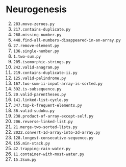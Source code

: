 # Neurogenesis

2. `283.move-zeroes.py`
3. `217.contains-duplicate.py`
4. `268.missing-number.py`
5. `448.find-all-numbers-disappeared-in-an-array.py`
6. `27.remove-element.py`
7. `136.single-number.py`
8. `1.two-sum.py`
9. `205.isomorphic-strings.py`
10. `242.valid-anagram.py`
11. `219.contains-duplicate-ii.py`
12. `125.valid-palindrome.py`
13. `167.two-sum-ii-input-array-is-sorted.py`
14. `392.is-subsequence.py`
15. `20.valid-parentheses.py`
16. `141.linked-list-cycle.py`
17. `347.top-k-frequent-elements.py`
18. `36.valid-sudoku.py`
19. `238.product-of-array-except-self.py`
20. `206.reverse-linked-list.py`
21. `21.merge-two-sorted-lists.py`
22. `2022.convert-1d-array-into-2d-array.py`
23. `128.longest-consecutive-sequence.py`
24. `155.min-stack.py`
25. `42.trapping-rain-water.py`
26. `11.container-with-most-water.py`
27. `15.3sum.py`
